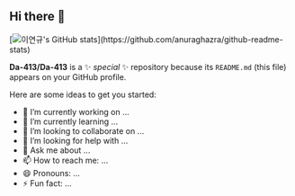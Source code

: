 ## Hi there 👋

[![이연규's GitHub stats](https://github-readme-stats.vercel.app/api?username=Da-413&thema='gruvbox')](https://github.com/anuraghazra/github-readme-stats)

**Da-413/Da-413** is a ✨ _special_ ✨ repository because its `README.md` (this file) appears on your GitHub profile.

Here are some ideas to get you started:

- 🔭 I’m currently working on ...
- 🌱 I’m currently learning ...
- 👯 I’m looking to collaborate on ...
- 🤔 I’m looking for help with ...
- 💬 Ask me about ...
- 📫 How to reach me: ...
- 😄 Pronouns: ...
- ⚡ Fun fact: ...

